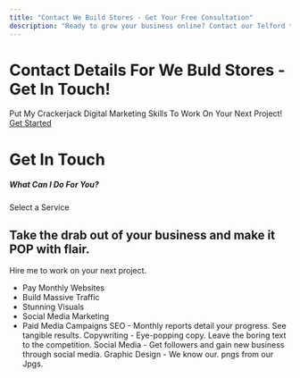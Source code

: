 ```yaml
---
title: "Contact We Build Stores - Get Your Free Consultation"
description: "Ready to grow your business online? Contact our Telford team for web design, SEO and digital marketing services. Free consultation available."
---
```


# Contact Details For We Buld Stores - Get In Touch!
Put My Crackerjack Digital Marketing Skills To Work On Your Next Project!
[Get Started](https://www.webuildstores.co.uk/contact)
# Get In Touch
##### What Can I Do For You?
Select a Service
## Take the drab out of your business and make it POP with flair.
Hire me to work on your next project.
 * Pay Monthly Websites
 * Build Massive Traffic
 * Stunning Visuals
 * Social Media Marketing
 * Paid Media Campaigns
SEO - Monthly reports detail your progress. See tangible results.
Copywriting - Eye-popping copy. Leave the boring text to the competition.
Social Media - Get followers and gain new business through social media.
Graphic Design - We know our. pngs from our Jpgs.
